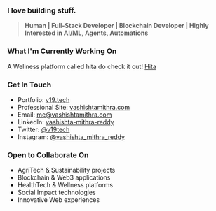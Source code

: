 ### I love building stuff.

> **Human | Full-Stack Developer | Blockchain Developer | Highly Interested in AI/ML, Agents, Automations**


### What I'm Currently Working On
A Wellness platform called hita do check it out! [Hita](https://hita.v19.tech)


### Get In Touch
- Portfolio: [v19.tech](https://v19.tech)
- Professional Site: [vashishtamithra.com](https://vashishtamithra.com)
- Email: [me@vashishtamithra.com](mailto:me@vashishtamithra.com)
- LinkedIn: [vashishta-mithra-reddy](https://linkedin.com/in/vashishta-mithra-reddy/)
- Twitter: [@v19tech](https://x.com/v19tech)
- Instagram: [@vashishta_mithra_reddy](https://instagram.com/vashishta_mithra_reddy)

###  Open to Collaborate On
- AgriTech & Sustainability projects
- Blockchain & Web3 applications
- HealthTech & Wellness platforms
- Social Impact technologies
- Innovative Web experiences
